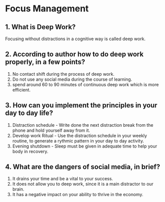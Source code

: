 # Focus Management

## 1. What is Deep Work?

Focusing without distractions in a cognitive way is called deep work.

## 2. According to author how to do deep work properly, in a few points?

1. No contact shift during the process of deep work.
2. Do not use any social media during the course of learning.
3. spend around 60 to 90 minutes of continuous deep work which is more efficient.

## 3. How can you implement the principles in your day to day life?

1. Distraction schedule - Write done the next distraction break from the phone and hold yourself away from it.
2. Develop work Ritual - Use the distraction schedule in your weekly routine, to generate a rythmic pattern in your day to day activity.
3. Evening shutdown - Sleep must be given in adequate time to help your body in recovery.

## 4. What are the dangers of social media, in brief?

1. It drains your time and be a vital to your success.
2. It does not allow you to deep work, since it is a main distractor to our brain.
3. It has a negative impact on your ability to thrive in the economy.

